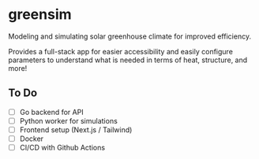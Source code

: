 # greensim
Modeling and simulating solar greenhouse climate for improved efficiency.

Provides a full-stack app for easier accessibility and easily configure parameters to understand what is needed in terms of heat, structure, and more! 

## To Do
- [ ] Go backend for API
- [ ] Python worker for simulations
- [ ] Frontend setup (Next.js / Tailwind)
- [ ] Docker
- [ ] CI/CD with Github Actions